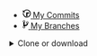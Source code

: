 <div class="overall-summary overall-summary-bottomless">
    <div class="stats-switcher-viewport js-stats-switcher-viewport">
      <div class="stats-switcher-wrapper">
      <ul class="numbers-summary">
        <li class="commits">
          <a data-pjax="" href="/Anam140601/OOP/commits/master">
              <svg class="octicon octicon-history" viewBox="0 0 14 16" version="1.1" width="14" height="16" aria-hidden="true"><path fill-rule="evenodd" d="M8 13H6V6h5v2H8v5zM7 1C4.81 1 2.87 2.02 1.59 3.59L0 2v4h4L2.5 4.5C3.55 3.17 5.17 2.3 7 2.3c3.14 0 5.7 2.56 5.7 5.7s-2.56 5.7-5.7 5.7A5.71 5.71 0 0 1 1.3 8c0-.34.03-.67.09-1H.08C.03 7.33 0 7.66 0 8c0 3.86 3.14 7 7 7s7-3.14 7-7-3.14-7-7-7z"></path></svg>
              <span class="num text-emphasized">
              </span>
              My Commits
          </a>
        </li>
        <li>
          <a data-pjax="" href="/Anam140601/OOP/branches">
            <svg class="octicon octicon-git-branch" viewBox="0 0 10 16" version="1.1" width="10" height="16" aria-hidden="true"><path fill-rule="evenodd" d="M10 5c0-1.11-.89-2-2-2a1.993 1.993 0 0 0-1 3.72v.3c-.02.52-.23.98-.63 1.38-.4.4-.86.61-1.38.63-.83.02-1.48.16-2 .45V4.72a1.993 1.993 0 0 0-1-3.72C.88 1 0 1.89 0 3a2 2 0 0 0 1 1.72v6.56c-.59.35-1 .99-1 1.72 0 1.11.89 2 2 2 1.11 0 2-.89 2-2 0-.53-.2-1-.53-1.36.09-.06.48-.41.59-.47.25-.11.56-.17.94-.17 1.05-.05 1.95-.45 2.75-1.25S8.95 7.77 9 6.73h-.02C9.59 6.37 10 5.73 10 5zM2 1.8c.66 0 1.2.55 1.2 1.2 0 .65-.55 1.2-1.2 1.2C1.35 4.2.8 3.65.8 3c0-.65.55-1.2 1.2-1.2zm0 12.41c-.66 0-1.2-.55-1.2-1.2 0-.65.55-1.2 1.2-1.2.65 0 1.2.55 1.2 1.2 0 .65-.55 1.2-1.2 1.2zm6-8c-.66 0-1.2-.55-1.2-1.2 0-.65.55-1.2 1.2-1.2.65 0 1.2.55 1.2 1.2 0 .65-.55 1.2-1.2 1.2z"></path></svg>
            <span class="num text-emphasized">
            </span>
            My Branches
          </a>
        </li>
      </ul>
      </div>
    </div>
  </div>




















<div class="file-navigation in-mid-page d-flex flex-items-start">
 
 <details class="get-repo-select-menu js-get-repo-select-menu position-relative details-overlay details reset">
  <summary class="btn btn-sm btn-primary">
    Clone or download
    <span class="dropdown-caret"></span>
  </summary>
  <div class="position-relative">
    <div class="get-repo-modal dropdown-menu dropdown-menu-sw pb-0 js-toggler-container  js-get-repo-modal">

      <div class="get-repo-modal-options">
          <div class="clone-options https-clone-options">
              <!-- '"` -->
              <!-- </textarea></xmp> -->
              <form data-remote="true" action="/users/set_protocol?protocol_selector=ssh&amp;protocol_type=push" accept-charset="UTF-8" method="post">
                <input name="utf8" type="hidden" value="✓">
                <input type="hidden" name="authenticity_token" value="4XDvsGDFYxyYn96u05sdINjeWezMN1KUx3lkY/d3nE747FxEv/U0Ej9dDvafbGRjLiJT0mlWLoRfmEgv5F0C0A==">
                <button type="submit" class="btn-link btn-change-protocol js-toggler-target float-right">Use SSH</button>
              </form>



              <h4 class="mb-1">
              Clone with HTTPS
                <a class="muted-link" href="https://help.github.com/articles/which-remote-url-should-i-use" target="_blank" title="Which remote URL should I use?">
                    <svg class="octicon octicon-question" viewBox="0 0 14 16" version="1.1" width="14" height="16" aria-hidden="true">
                        <path fill-rule="evenodd" d="M6 10h2v2H6v-2zm4-3.5C10 8.64 8 9 8 9H6c0-.55.45-1 1-1h.5c.28 0 .5-.22.5-.5v-1c0-.28-.22-.5-.5-.5h-1c-.28 0-.5.22-.5.5V7H4c0-1.5 1.5-3 3-3s3 1 3 2.5zM7 2.3c3.14 0 5.7 2.56 5.7 5.7s-2.56 5.7-5.7 5.7A5.71 5.71 0 0 1 1.3 8c0-3.14 2.56-5.7 5.7-5.7zM7 1C3.14 1 0 4.14 0 8s3.14 7 7 7 7-3.14 7-7-3.14-7-7-7z"></path>
                   </svg>
                </a>
              </h4>
            
            
            
            
              <p class="mb-2 get-repo-decription-text">
              Use Git or checkout with SVN using the web URL.
              </p>

              <div class="input-group">
                <input type="text" class="form-control input-monospace input-sm" data-autoselect="" value="https://github.com/Anam140601/OOP.git" aria-label="Clone this repository at https://github.com/Anam140601/OOP.git" readonly="">
                <div class="input-group-button">
                    <clipboard-copy value="https://github.com/Anam140601/OOP.git" aria-label="Copy to clipboard" class="btn btn-sm" tabindex="0" role="button">
                        <svg class="octicon octicon-clippy" viewBox="0 0 14 16" version="1.1" width="14" height="16" aria-hidden="true">
                            <path fill-rule="evenodd" d="M2 13h4v1H2v-1zm5-6H2v1h5V7zm2 3V8l-3 3 3 3v-2h5v-2H9zM4.5 9H2v1h2.5V9zM2 12h2.5v-1H2v1zm9 1h1v2c-.02.28-.11.52-.3.7-.19.18-.42.28-.7.3H1c-.55 0-1-.45-1-1V4c0-.55.45-1 1-1h3c0-1.11.89-2 2-2 1.11 0 2 .89 2 2h3c.55 0 1 .45 1 1v5h-1V6H1v9h10v-2zM2 5h8c0-.55-.45-1-1-1H8c-.55 0-1-.45-1-1s-.45-1-1-1-1 .45-1 1-.45 1-1 1H3c-.55 0-1 .45-1 1z"></path>
                        </svg>
                    </clipboard-copy>
                </div>
            </div>
        </div>

        <div class="clone-options ssh-clone-options">
         <!-- '"` -->
         <!-- </textarea></xmp> -->
            <form data-remote="true" action="/users/set_protocol?protocol_selector=https&amp;protocol_type=push" accept-charset="UTF-8" method="post">
                <input name="utf8" type="hidden" value="✓">
                <input type="hidden" name="authenticity_token" value="qblqjqAMQj0KY3K2+utwJ2YlXdkazc2QKlDpxo02y1SwJdl6fzwVM62hou62HAlkkNlX57+ssYCyscWKnhxVyg==">
                <button type="submit" class="btn-link btn-change-protocol js-toggler-target float-right">Use HTTPS</button
            </form>

            <h4 class="mb-1">
            Clone with SSH
                <a class="muted-link" href="https://help.github.com/articles/which-remote-url-should-i-use" target="_blank" title="Which remote URL should I use?">
                    <svg class="octicon octicon-question" viewBox="0 0 14 16" version="1.1" width="14" height="16" aria-hidden="true">
                        <path fill-rule="evenodd" d="M6 10h2v2H6v-2zm4-3.5C10 8.64 8 9 8 9H6c0-.55.45-1 1-1h.5c.28 0 .5-.22.5-.5v-1c0-.28-.22-.5-.5-.5h-1c-.28 0-.5.22-.5.5V7H4c0-1.5 1.5-3 3-3s3 1 3 2.5zM7 2.3c3.14 0 5.7 2.56 5.7 5.7s-2.56 5.7-5.7 5.7A5.71 5.71 0 0 1 1.3 8c0-3.14 2.56-5.7 5.7-5.7zM7 1C3.14 1 0 4.14 0 8s3.14 7 7 7 7-3.14 7-7-3.14-7-7-7z"></path>
                    </svg>
                </a>
            </h4>
            <p class="mb-2 get-repo-decription-text">
                Use an SSH key and passphrase from account.
            </p>

            <div class="input-group">
                <input type="text" class="form-control input-monospace input-sm" data-autoselect="" value="git@github.com:Anam140601/OOP.git" aria-label="Clone this repository at git@github.com:Anam140601/OOP.git" readonly="">
                <div class="input-group-button">
                    <clipboard-copy value="git@github.com:Anam140601/OOP.git" aria-label="Copy to clipboard" class="btn btn-sm" tabindex="0" role="button">
                        <svg class="octicon octicon-clippy" viewBox="0 0 14 16" version="1.1" width="14" height="16" aria-hidden="true">
                            <path fill-rule="evenodd" d="M2 13h4v1H2v-1zm5-6H2v1h5V7zm2 3V8l-3 3 3 3v-2h5v-2H9zM4.5 9H2v1h2.5V9zM2 12h2.5v-1H2v1zm9 1h1v2c-.02.28-.11.52-.3.7-.19.18-.42.28-.7.3H1c-.55 0-1-.45-1-1V4c0-.55.45-1 1-1h3c0-1.11.89-2 2-2 1.11 0 2 .89 2 2h3c.55 0 1 .45 1 1v5h-1V6H1v9h10v-2zM2 5h8c0-.55-.45-1-1-1H8c-.55 0-1-.45-1-1s-.45-1-1-1-1 .45-1 1-.45 1-1 1H3c-.55 0-1 .45-1 1z"></path>
                        </svg>
                    </clipboard-copy>
                </div>
            </div>

          </div>
        <div class="mt-2">
            <a href="https://desktop.github.com" class="btn btn-outline get-repo-btn tooltipped tooltipped-s tooltipped-multiline js-get-repo" data-open-app="windows" aria-label="Clone Anam140601/OOP to your computer and use it in GitHub Desktop.">Open in Desktop</a>
            <a href="/Anam140601/OOP/archive/master.zip" class="btn btn-outline get-repo-btn" rel="nofollow" data-ga-click="Repository, download zip, location:repo overview">Download ZIP</a>
        </div>
      </div>

      <div class="js-modal-download-mac py-2 px-3 d-none">
        <h4 class="lh-condensed mb-3">Launching GitHub Desktop
            <span class="animated-ellipsis-container">
                <span class="animated-ellipsis">...</span>
            </span>
        </h4>
        <p class="text-gray">If nothing happens, <a href="https://desktop.github.com/">download GitHub Desktop</a> and try again.</p>
        <p><button class="btn-link js-get-repo-modal-download-back">Go back</button></p>
      </div>



      <div class="js-modal-download-windows py-2 px-3 d-none">
        <h4 class="lh-condensed mb-3">
        Launching GitHub Desktop
            <span class="animated-ellipsis-container">
                <span class="animated-ellipsis">...</span>
            </span>
        </h4>
        <p class="text-gray">If nothing happens, <a href="https://desktop.github.com/">download GitHub Desktop</a> and try again.</p>
        <p><button class="btn-link js-get-repo-modal-download-back">Go back</button></p>
      </div>



      <div class="js-modal-download-xcode py-2 px-3 d-none">
        <h4 class="lh-condensed mb-3">
        Launching Xcode<
            span class="animated-ellipsis-container">
                <span class="animated-ellipsis">...</span>
            </span>
        </h4>
        <p class="text-gray">If nothing happens, <a href="https://developer.apple.com/xcode/">download Xcode</a> and try again.</p>
        <p><button class="btn-link js-get-repo-modal-download-back">Go back</button></p>
      </div>

      <div class="js-modal-download-visual-studio py-2 px-3 d-none">
        <h4 class="lh-condensed mb-3">
        Launching Visual Studio
            <span class="animated-ellipsis-container">
                <span class="animated-ellipsis">...</span>
            </span>
        </h4>
        <p class="text-gray">If nothing happens, <a href="https://visualstudio.github.com/">download the GitHub extension for Visual Studio</a> and try again.</p>
        <p><button class="btn-link js-get-repo-modal-download-back">Go back</button></p>
      </div>

      </div>
     </div>
    </details>
    ::after
</div>

